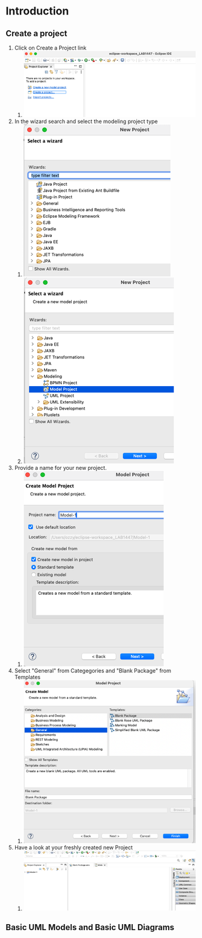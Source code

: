 # Introduction

## Create a project

1. Click on Create a Project link
   1. ![Create a new Project](images/0000_Create_Project.png)
2. In the wizard search and select the modeling project type
   1. ![Select Projecttype](images/0001_SelectProjectType.png)
   2. ![Select Modelingproject](images/0002_ModelingProject.png)
3. Provide a name for your new project.
   1. ![Projectname](images/0003_ProjectName.png)
4. Select "General" from Categegories and "Blank Package" from Templates
   1. ![BlankPackage](images/0004_BlankPackage.png)
5. Have a look at your freshly created new Project
   1. ![Freshly created Project](images/0005_NewlyCreatedProject.png)

## Basic UML Models and Basic UML Diagrams
